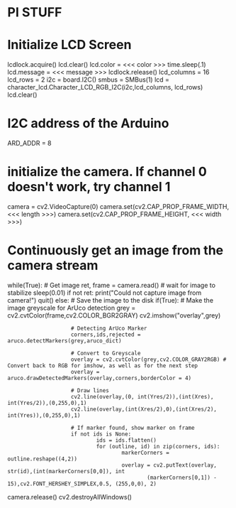# PI STUFF

# Initialize LCD Screen    
lcdlock.acquire()
lcd.clear()
lcd.color = <<< color >>>
time.sleep(.1)
lcd.message = <<< message >>>
lcdlock.release()
lcd_columns = 16
lcd_rows = 2
i2c = board.I2C()
smbus = SMBus(1)
lcd = character_lcd.Character_LCD_RGB_I2C(i2c,lcd_columns, lcd_rows)
lcd.clear()

# I2C address of the Arduino
ARD_ADDR = 8
	
# initialize the camera. If channel 0 doesn't work, try channel 1
camera = cv2.VideoCapture(0)
camera.set(cv2.CAP_PROP_FRAME_WIDTH, <<< length >>>)
camera.set(cv2.CAP_PROP_FRAME_HEIGHT, <<< width >>>)
	
# Continuously get an image from the camera stream
while(True):
        # Get image
        ret, frame = camera.read()
        # wait for image to stabilize
        sleep(0.01) 
        if not ret:
                print("Could not capture image from camera!")
                quit()
        else:
                # Save the image to the disk
                if(True):
                        # Make the image greyscale for ArUco detection
                        grey = cv2.cvtColor(frame,cv2.COLOR_BGR2GRAY)
                        cv2.imshow("overlay",grey)                      
                        
                        # Detecting ArUco Marker
                        corners,ids,rejected = aruco.detectMarkers(grey,aruco_dict)

                        # Convert to Greyscale
                        overlay = cv2.cvtColor(grey,cv2.COLOR_GRAY2RGB) # Convert back to RGB for imshow, as well as for the next step
                        overlay = aruco.drawDetectedMarkers(overlay,corners,borderColor = 4)

                        # Draw lines
                        cv2.line(overlay,(0, int(Yres/2)),(int(Xres), int(Yres/2)),(0,255,0),1)
                        cv2.line(overlay,(int(Xres/2),0),(int(Xres/2), int(Yres)),(0,255,0),1)

                        # If marker found, show marker on frame
                        if not ids is None:
                                ids = ids.flatten()
                                for (outline, id) in zip(corners, ids):
                                        markerCorners = outline.reshape((4,2))
                                        overlay = cv2.putText(overlay, str(id),(int(markerCorners[0,0]), int
                                                (markerCorners[0,1]) - 15),cv2.FONT_HERSHEY_SIMPLEX,0.5, (255,0,0), 2)

camera.release()
cv2.destroyAllWindows()
